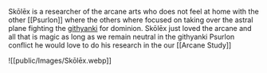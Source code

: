 Skōlēx is a researcher of the arcane arts who does not feel at home with the other [[Psurlon]] where the others where focused on taking over the astral plane fighting the [githyanki](githyanki-warrior-xmm) for dominion. Skōlēx just loved the arcane and all that is magic as long as we remain neutral in the githyanki Psurlon conflict he would love to do his research in the our [[Arcane Study]]


![[public/Images/Skōlēx.webp]]